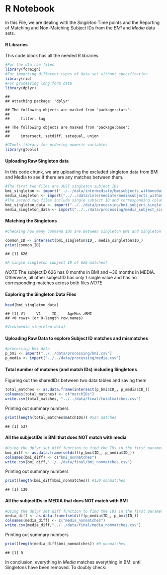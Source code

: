 R Notebook
================

In this File, we are dealing with the *Singleton* Time points and the
Reporting of Matching and Non-Matching Subject IDs from the *BMI* and
*Media* data sets.

#### R Libraries

This code block has all the needed R libraries

``` r
#For the dta raw files
library(foreign)
#For importing different types of data set without specification
library(rio)
#For processing long form data
library(dplyr)
```

    ## 
    ## Attaching package: 'dplyr'

    ## The following objects are masked from 'package:stats':
    ## 
    ##     filter, lag

    ## The following objects are masked from 'package:base':
    ## 
    ##     intersect, setdiff, setequal, union

``` r
#GTools library for ordering numeric variables
library(gtools)
```

#### Uploading Raw Singleton data

In this code chunk, we are uploading the excluded singleton data from
BMI and Media to see if there are any matches between them.

``` r
#The first two files are JUST singleton subject IDs
bmi_singleton <- import("../../data/intermediate/bmisubjects_withonedatap.csv")
media_singleton <- import("../../data/intermediate/mediasubjects_withonedatap.csv")
#The second two files include single subject ID and corresponding columns
bmi_singleton_data <- import("../../data/processing/bmi_subject_singleton.csv")
media_singleton_data <- import("../../data/processing/media_subject_singleton.csv")
```

#### Matching the Singletons

``` r
#Checking how many command IDs are between Singleton BMI and Singleton Media

common_ID <- intersect(bmi_singleton$ID_, media_singleton$ID_)
print(common_ID)
```

    ## [1] 626

``` r
#A single singleton subject ID of 626 matches!
```

*NOTE* The subjectID 626 has 0 months in BMI and ~36 months in MEDIA.
Otherwise, all other subjectID has only 1 single value and has no
corresponding matches across both files *NOTE*

#### Exploring the Singleton Data Files

``` r
head(bmi_singleton_data)
```

    ## [1] V1     V1     ID_    AgeMos zBMI  
    ## <0 rows> (or 0-length row.names)

``` r
#View(media_singleton_data)
```

#### Uploading Raw Data to explore Subject ID matches and mismatches

``` r
#processing bmi data
p_bmi <- import("../../data/processing/bmi.csv")
p_media <- import("../../data/processing/media.csv")
```

#### Total number of matches (and match IDs) including Singletons

Figuring out the sharedIDs between two data tables and saving them

``` r
total_matches <- as.data.frame(intersect(p_bmi$ID_, p_media$ID_))
colnames(total_matches) <- c("matchIDs")
write.csv(total_matches, "../../data/final/totalmatches.csv")
```

Printing out summary
numbers

``` r
print(length(total_matches$matchIDs)) #537 matches
```

    ## [1] 537

#### All the subjectIDs in BMI that does NOT match with media

``` r
#Using the dplyr set diff function to find the IDs in the first parameter that does NOT exist in the second parameter.
bmi_diff <- as.data.frame(setdiff(p_bmi$ID_, p_media$ID_))
colnames(bmi_diff) <- c("bmi_nonmatches")
write.csv(bmi_diff,"../../data/final/bmi_nommatches.csv")
```

Printing out summary
numbers

``` r
print(length(bmi_diff$bmi_nonmatches)) #130 nonmatches
```

    ## [1] 130

#### All the subjectIDs in MEDIA that does NOT match with BMI

``` r
#Using the dplyr set diff function to find the IDs in the first parameter that does NOT exist in the second parameter.
media_diff <- as.data.frame(setdiff(p_media$ID_, p_bmi$ID_))
colnames(media_diff) <- c("media_nonmatches")
write.csv(media_diff,"../../data/final/media_nommatches.csv")
```

Printing out summary numbers

``` r
print(length(media_diff$bmi_nonmatches)) #0 nonmatches
```

    ## [1] 0

In conclusion, everything in *Media* matches everything in BMI until
Singletons have been removed. To doubly check:
